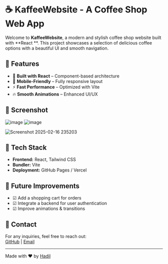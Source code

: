 # ☕ KaffeeWebsite - A Coffee Shop Web App  

Welcome to **KaffeeWebsite**, a modern and stylish coffee shop website built with **React **. This project showcases a selection of delicious coffee options with a beautiful UI and smooth navigation.

## 🌟 Features  

- 🏢 **Built with React** – Component-based architecture   
- 📱 **Mobile-Friendly** – Fully responsive layout  
- ⚡ **Fast Performance** – Optimized with Vite  
- 🔥 **Smooth Animations** – Enhanced UI/UX  



## 📸 Screenshot  


![image](https://github.com/user-attachments/assets/17cdb090-579f-4fc9-ab2a-da243cc7f809)
 ![image](https://github.com/user-attachments/assets/004e6f32-e625-4403-8f1b-6110a50123de)

![Screenshot 2025-02-16 235203](https://github.com/user-attachments/assets/fc2daea5-3de9-45c1-a5e0-916776d08a6e)





 

## 🌇 Tech Stack  

- **Frontend:** React, Tailwind CSS  
- **Bundler:** Vite  
- **Deployment:** GitHub Pages / Vercel  

## 🚀 Future Improvements  

- ☑ Add a shopping cart for orders  
- ☑ Integrate a backend for user authentication  
- ☑ Improve animations & transitions  

## 📩 Contact  

For any inquiries, feel free to reach out:  
[GitHub](https://github.com/HADIL19) | [Email](mailto:your-email@example.com)  

---

Made with ❤️ by [Hadil](https://github.com/HADIL19)  

